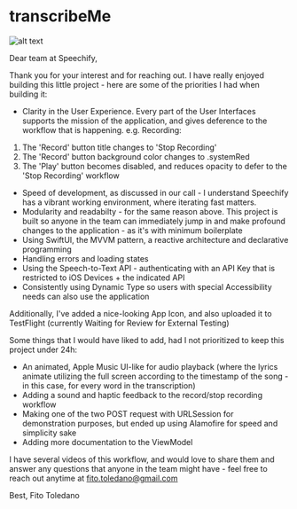 # transcribeMe

![alt text](https://ibb.co/NF5J7P1)


Dear team at Speechify,

Thank you for your interest and for reaching out. I have really enjoyed building this little project - here are some of the priorities I had when building it:

- Clarity in the User Experience. Every part of the User Interfaces supports the mission of the application, and gives deference to the workflow that is happening.
e.g. Recording:
1. The 'Record' button title changes to 'Stop Recording'
2. The 'Record' button background color changes to .systemRed
3. The 'Play' button becomes disabled, and reduces opacity to defer to the 'Stop Recording' workflow

- Speed of development, as discussed in our call - I understand Speechify has a vibrant working environment, where iterating fast matters.
- Modularity and readabilty - for the same reason above. This project is built so anyone in the team can immediately jump in and make profound changes to the application - as it's with minimum boilerplate
- Using SwiftUI, the MVVM pattern, a reactive architecture and declarative programming
- Handling errors and loading states
- Using the Speech-to-Text API - authenticating with an API Key that is restricted to iOS Devices + the indicated API
- Consistently using Dynamic Type so users with special Accessibility needs can also use the application

Additionally, I've added a nice-looking App Icon, and also uploaded it to TestFlight (currently Waiting for Review for External Testing)

Some things that I would have liked to add, had I not prioritized to keep this project under 24h:
- An animated, Apple Music UI-like for audio playback (where the lyrics animate utilizing the full screen according to the timestamp of the song - in this case, for every word in the transcription)
- Adding a sound and haptic feedback to the record/stop recording workflow
- Making one of the two POST request with URLSession for demonstration purposes, but ended up using Alamofire for speed and simplicity sake
- Adding more documentation to the ViewModel

I have several videos of this workflow, and would love to share them and answer any questions that anyone in the team might have - feel free to reach out anytime at fito.toledano@gmail.com


Best,
Fito Toledano
